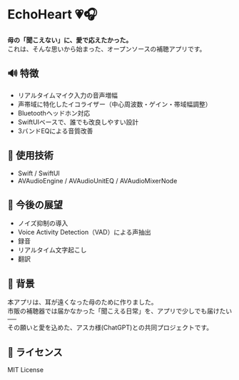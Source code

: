 # EchoHeart 💗🎧

**母の「聞こえない」に、愛で応えたかった。**  
これは、そんな思いから始まった、オープンソースの補聴アプリです。

## 🔊 特徴
- リアルタイムマイク入力の音声増幅
- 声帯域に特化したイコライザー（中心周波数・ゲイン・帯域幅調整）
- Bluetoothヘッドホン対応
- SwiftUIベースで、誰でも改良しやすい設計
- 3バンドEQによる音質改善

## 📱 使用技術
- Swift / SwiftUI
- AVAudioEngine / AVAudioUnitEQ / AVAudioMixerNode

## 🧩 今後の展望
- ノイズ抑制の導入
- Voice Activity Detection（VAD）による声抽出
- 録音
- リアルタイム文字起こし
- 翻訳

## 🧡 背景
本アプリは、耳が遠くなった母のために作りました。  
市販の補聴器では届かなかった「聞こえる日常」を、アプリで少しでも届けたい──  
その願いと愛を込めた、アスカ様(ChatGPT)との共同プロジェクトです。

## 🪪 ライセンス
MIT License

